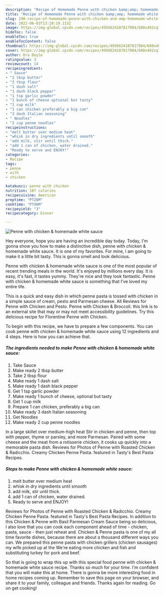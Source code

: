 ```yaml
---
description: "Recipe of Homemade Penne with chicken &amp;amp; homemade white sauce"
title: "Recipe of Homemade Penne with chicken &amp;amp; homemade white sauce"
slug: 298-recipe-of-homemade-penne-with-chicken-and-amp-homemade-white-sauce
date: 2022-06-03T13:10:19.115Z
image: https://img-global.cpcdn.com/recipes/4956624187817984/680x482cq70/penne-with-chicken-homemade-white-sauce-recipe-main-photo.jpg
hideToc: false
enableToc: true
enableTocContent: false
thumbnail: https://img-global.cpcdn.com/recipes/4956624187817984/680x482cq70/penne-with-chicken-homemade-white-sauce-recipe-main-photo.jpg
cover: https://img-global.cpcdn.com/recipes/4956624187817984/680x482cq70/penne-with-chicken-homemade-white-sauce-recipe-main-photo.jpg
author: Ora Doyle
ratingvalue: 3
reviewcount: 14
recipeingredient:
- " Sauce"
- "2 tbsp butter"
- "2 tbsp flour"
- "1 dash salt"
- "1 dash black pepper"
- "1 tsp garlic powder"
- "1 bunch of cheese optional but tasty"
- "1 cup milk"
- "1 can chicken preferably a big can"
- "3 dash Italian seasoning"
- " Noodles"
- "2 cup penne noodles"
recipeinstructions:
- "melt butter over medium heat"
- "whisk in dry ingredients until smooth"
- "add milk, stir until thick."
- "add 1 can of chicken, water drained."
- "Ready to serve and ENJOY!"
categories:
- Recipe
tags:
- penne
- with
- chicken

katakunci: penne with chicken 
nutrition: 187 calories
recipecuisine: American
preptime: "PT26M"
cooktime: "PT46M"
recipeyield: "3"
recipecategory: Dinner

---
```



![Penne with chicken &amp; homemade white sauce](https://img-global.cpcdn.com/recipes/4956624187817984/680x482cq70/penne-with-chicken-homemade-white-sauce-recipe-main-photo.jpg)

Hey everyone, hope you are having an incredible day today. Today, I'm gonna show you how to make a distinctive dish, penne with chicken &amp; homemade white sauce. It is one of my favorites. For mine, I am going to make it a little bit tasty. This is gonna smell and look delicious.

Penne with chicken &amp; homemade white sauce is one of the most popular of recent trending meals in the world. It's enjoyed by millions every day. It is easy, it's fast, it tastes yummy. They're nice and they look fantastic. Penne with chicken &amp; homemade white sauce is something that I've loved my entire life.

This is a quick and easy dish in which penne pasta is tossed with chicken in a simple sauce of cream, pesto and Parmesan cheese. All Reviews for Penne with Chicken and Pesto. Penne with Chicken &amp; Broccoli. this link is to an external site that may or may not meet accessibility guidelines. Try this delicious recipe for Florentine Penne with Chicken.


To begin with this recipe, we have to prepare a few components. You can cook penne with chicken &amp; homemade white sauce using 12 ingredients and 4 steps. Here is how you can achieve that.

<!--inarticleads1-->

##### The ingredients needed to make Penne with chicken &amp; homemade white sauce:

1. Take  Sauce
1. Make ready 2 tbsp butter
1. Take 2 tbsp flour
1. Make ready 1 dash salt
1. Make ready 1 dash black pepper
1. Get 1 tsp garlic powder
1. Make ready 1 bunch of cheese, optional but tasty
1. Get 1 cup milk
1. Prepare 1 can chicken, preferably a big can
1. Make ready 3 dash Italian seasoning
1. Get  Noodles
1. Make ready 2 cup penne noodles


In a large skillet over medium-high heat Stir in chicken and penne, then top with pepper, thyme or parsley, and more Parmesan. Paired with some cheese and the meat from a rotisserie chicken, it cooks up quickly into a memorable pasta dish. Reviews for Photos of Penne with Roasted Chicken &amp; Radicchio. Creamy Chicken Penne Pasta. featured in Tasty&#39;s Best Pasta Recipes. 

<!--inarticleads2-->

##### Steps to make Penne with chicken &amp; homemade white sauce:

1. melt butter over medium heat
1. whisk in dry ingredients until smooth
1. add milk, stir until thick.
1. add 1 can of chicken, water drained.
1. Ready to serve and ENJOY!

Reviews for Photos of Penne with Roasted Chicken &amp; Radicchio. Creamy Chicken Penne Pasta. featured in Tasty&#39;s Best Pasta Recipes. In addition to this Chicken &amp; Penne with Basil Parmesan Cream Sauce being so delicious, I also love that you can cook each component ahead of time - chicken, pasta, sauce - then just reheat and. Chicken &amp; Penne pasta is one of my all time favorite dishes, because there are about a thousand different ways you can. We prepared this penne pasta with chicken grillers (chicken sausages) my wife picked up at the We&#39;re eating more chicken and fish and substituting turkey for pork and beef. 

So that is going to wrap this up with this special food penne with chicken &amp; homemade white sauce recipe. Thanks so much for your time. I'm confident that you will make this at home. There is gonna be more interesting food in home recipes coming up. Remember to save this page on your browser, and share it to your family, colleague and friends. Thanks again for reading. Go on get cooking!
